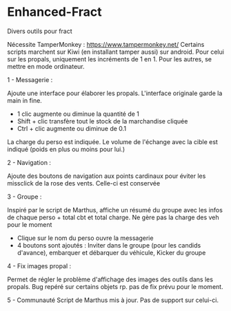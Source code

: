 # Enhanced-Fract
Divers outils pour fract

Nécessite TamperMonkey : https://www.tampermonkey.net/
Certains scripts marchent sur Kiwi (en installant tamper aussi) sur android.
Pour celui sur les propals, uniquement les incréments de 1 en 1.
Pour les autres, se mettre en mode ordinateur.

1 - Messagerie : 

Ajoute une interface pour élaborer les propals. L'interface originale garde la main in fine. 
- 1 clic augmente ou diminue la quantité de 1
- Shift + clic transfère tout le stock de la marchandise cliquée
- Ctrl + clic augmente ou diminue de 0.1

La charge du perso est indiquée. Le volume de l'échange avec la cible est indiqué (poids en plus ou moins pour lui.)

2 - Navigation :

Ajoute des boutons de navigation aux points cardinaux pour éviter les missclick de la rose des vents. Celle-ci est conservée


3 - Groupe :

Inspiré par le script de Marthus, affiche un résumé du groupe avec les infos de chaque perso + total cbt et total charge.
Ne gère pas la charge des veh pour le moment
- Clique sur le nom du perso ouvre la messagerie
- 4 boutons sont ajoutés : Inviter dans le groupe (pour les candids d'avance), embarquer et débarquer du véhicule, Kicker du groupe

4 - Fix images propal :

Permet de régler le problème d'affichage des images des outils dans les propals. Bug repéré sur certains objets rp. pas de fix prévu pour le moment.

5 - Communauté
Script de Marthus mis à jour. Pas de support sur celui-ci.